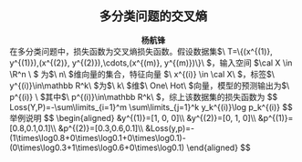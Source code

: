 ## <center>多分类问题的交叉熵</center>

<center><strong>杨航锋</strong></center>
在多分类问题中，损失函数为交叉熵损失函数。假设数据集$\ T=\{(x^{(1)}, y^{(1)}),(x^{(2)}, y^{(2)}),\cdots,(x^{(m)}, y^{(m)})\}\ $，输入空间 $\cal X \in \R^n \ $ 为$\ n\ $维向量的集合，特征向量 $\ x^{(i)} \in  \cal X\ $，标签$\ y^{(i)}\in\mathbb R^k\ $为$\ k\ $维$\ One\ Hot\ $向量，模型的预测输出为$\ p^{(i)} \ $其中$\ p^{(i)}\in\mathbb R^k\ $，综上该数据集的损失函数为
$$
Loss(Y,P)=-\sum\limits_{i=1}^m \sum\limits_{j=1}^k y_k^{(i)}\log p_k^{(i)}
$$
举例说明
$$
\begin{aligned}
&y^{(1)}=[1, 0, 0]\\
&y^{(2)}=[0, 1, 0]\\
&p^{(1)}=[0.8,0.1,0.1]\\
&p^{(2)}=[0.3,0.6,0.1]\\
&Loss(y,p)=-(1\times\log0.8+0\times\log0.1+0\times\log0.1)-(0\times\log0.3+1\times\log0.6+0\times\log0.1)
\end{aligned}
$$
